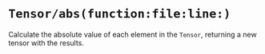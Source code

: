 # ``Tensor/abs(function:file:line:)``

Calculate the absolute value of each element in the ``Tensor``, returning a new tensor with the results.